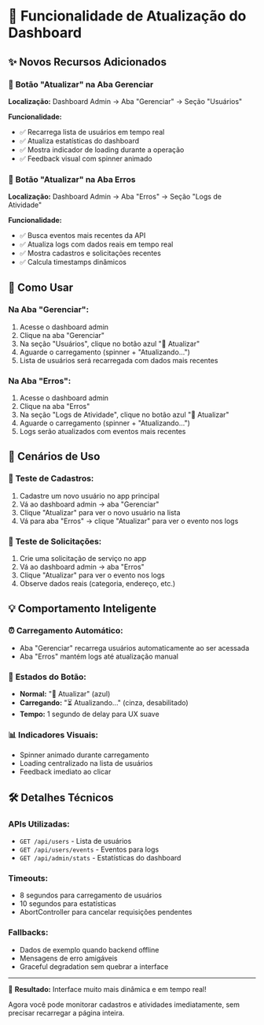 # 🔄 Funcionalidade de Atualização do Dashboard

## ✨ Novos Recursos Adicionados

### 📍 **Botão "Atualizar" na Aba Gerenciar**

**Localização:** Dashboard Admin → Aba "Gerenciar" → Seção "Usuários"

**Funcionalidade:**
- ✅ Recarrega lista de usuários em tempo real
- ✅ Atualiza estatísticas do dashboard
- ✅ Mostra indicador de loading durante a operação
- ✅ Feedback visual com spinner animado

### 📍 **Botão "Atualizar" na Aba Erros** 

**Localização:** Dashboard Admin → Aba "Erros" → Seção "Logs de Atividade"

**Funcionalidade:**
- ✅ Busca eventos mais recentes da API
- ✅ Atualiza logs com dados reais em tempo real
- ✅ Mostra cadastros e solicitações recentes
- ✅ Calcula timestamps dinâmicos

## 🔄 **Como Usar**

### Na Aba "Gerenciar":
1. Acesse o dashboard admin
2. Clique na aba "Gerenciar"
3. Na seção "Usuários", clique no botão azul "🔄 Atualizar"
4. Aguarde o carregamento (spinner + "Atualizando...")
5. Lista de usuários será recarregada com dados mais recentes

### Na Aba "Erros":
1. Acesse o dashboard admin
2. Clique na aba "Erros"
3. Na seção "Logs de Atividade", clique no botão azul "🔄 Atualizar"
4. Aguarde o carregamento (spinner + "Atualizando...")
5. Logs serão atualizados com eventos mais recentes

## 🎯 **Cenários de Uso**

### 📝 **Teste de Cadastros:**
1. Cadastre um novo usuário no app principal
2. Vá ao dashboard admin → aba "Gerenciar"
3. Clique "Atualizar" para ver o novo usuário na lista
4. Vá para aba "Erros" → clique "Atualizar" para ver o evento nos logs

### 🔧 **Teste de Solicitações:**
1. Crie uma solicitação de serviço no app
2. Vá ao dashboard admin → aba "Erros"
3. Clique "Atualizar" para ver o evento nos logs
4. Observe dados reais (categoria, endereço, etc.)

## 💡 **Comportamento Inteligente**

### ⏰ **Carregamento Automático:**
- Aba "Gerenciar" recarrega usuários automaticamente ao ser acessada
- Aba "Erros" mantém logs até atualização manual

### 🔄 **Estados do Botão:**
- **Normal:** "🔄 Atualizar" (azul)
- **Carregando:** "⏳ Atualizando..." (cinza, desabilitado)
- **Tempo:** 1 segundo de delay para UX suave

### 📊 **Indicadores Visuais:**
- Spinner animado durante carregamento
- Loading centralizado na lista de usuários
- Feedback imediato ao clicar

## 🛠️ **Detalhes Técnicos**

### **APIs Utilizadas:**
- `GET /api/users` - Lista de usuários
- `GET /api/users/events` - Eventos para logs
- `GET /api/admin/stats` - Estatísticas do dashboard

### **Timeouts:**
- 8 segundos para carregamento de usuários
- 10 segundos para estatísticas
- AbortController para cancelar requisições pendentes

### **Fallbacks:**
- Dados de exemplo quando backend offline
- Mensagens de erro amigáveis
- Graceful degradation sem quebrar a interface

---

🎉 **Resultado:** Interface muito mais dinâmica e em tempo real!

Agora você pode monitorar cadastros e atividades imediatamente, sem precisar recarregar a página inteira.